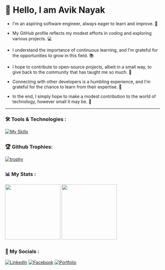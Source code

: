 # 👋 Hello, I am Avik Nayak

- I'm an aspiring software engineer, always eager to learn and improve. 🌱
  
- My GitHub profile reflects my modest efforts in coding and exploring various projects. 💻
  
- I understand the importance of continuous learning, and I'm grateful for the opportunities to grow in this field. 📚
  
- I hope to contribute to open-source projects, albeit in a small way, to give back to the community that has taught me so much. 🤝
  
- Connecting with other developers is a humbling experience, and I'm grateful for the chance to learn from their expertise. 🙏
  
- In the end, I simply hope to make a modest contribution to the world of technology, however small it may be. 🚀


---

### 🛠️ Tools & Technologies :
[![My Skills](https://skillicons.dev/icons?i=cpp,html,css,js,react,redux,tailwind,firebase,nodejs,expressjs,mongodb,git,github)](https://skillicons.dev)

##


### 🏆 Github Trophies:

[![trophy](https://github-profile-trophy.vercel.app/?username=AvikNayak22&theme=discord)](https://github.com/AvikNayak22/github-profile-trophy)

##


### 📊 My Stats :

<div align="left">
<img align="center" src="http://github-profile-summary-cards.vercel.app/api/cards/stats?username=AvikNayak22&theme=city_lights" height="180em" />
<img align="center" src="http://github-profile-summary-cards.vercel.app/api/cards/repos-per-language?username=AvikNayak22&theme=city_lights" height="180em" />
</div>


##


### 📱 My Socials :

[![LinkedIn](https://img.shields.io/badge/LinkedIn-0077B5?style=for-the-badge&logo=linkedin&logoColor=white)](https://www.linkedin.com/in/avik-nayak-50b667222/)
[![Facebook](https://img.shields.io/badge/Facebook-%231877F2.svg?style=for-the-badge&logo=Facebook&logoColor=white)](https://www.facebook.com/profile.php?id=61552946880967)
[![Portfolio](https://img.shields.io/badge/website-000000?style=for-the-badge&logo=About.me&logoColor=white)](https://aviknayak.vercel.app/)



